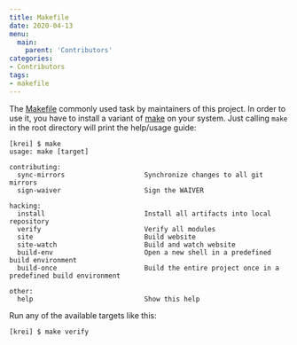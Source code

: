 ```yaml
---
title: Makefile
date: 2020-04-13
menu:
  main:
    parent: 'Contributors'
categories:
- Contributors
tags:
- makefile
---
```


The [Makefile](https://github.com/metio/krei/blob/master/Makefile) commonly used task by maintainers of this project. In order to use it, you have to install a variant of [make](https://en.wikipedia.org/wiki/Make_(software)) on your system. Just calling `make` in the root directory will print the help/usage guide:

```shell script
[krei] $ make
usage: make [target]

contributing:
  sync-mirrors                    Synchronize changes to all git mirrors
  sign-waiver                     Sign the WAIVER

hacking:
  install                         Install all artifacts into local repository
  verify                          Verify all modules
  site                            Build website
  site-watch                      Build and watch website
  build-env                       Open a new shell in a predefined build environment
  build-once                      Build the entire project once in a predefined build environment

other:
  help                            Show this help
```

Run any of the available targets like this:

```shell script
[krei] $ make verify
```
